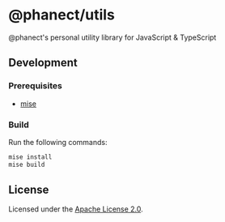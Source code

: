 # @phanect/utils

@phanect's personal utility library for JavaScript & TypeScript

## Development

### Prerequisites

- [mise](https://mise.jdx.dev)

### Build

Run the following commands:

```sh
mise install
mise build
```

## License

Licensed under the [Apache License 2.0](./LICENSE.txt).
